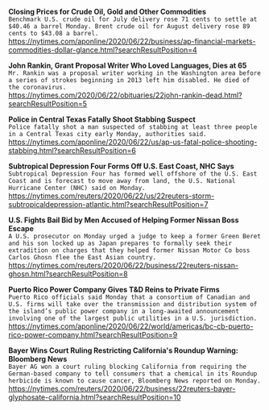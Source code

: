 **Closing Prices for Crude Oil, Gold and Other Commodities**\
`Benchmark U.S. crude oil for July delivery rose 71 cents to settle at $40.46 a barrel Monday. Brent crude oil for August delivery rose 89 cents to $43.08 a barrel.`\
https://nytimes.com/aponline/2020/06/22/business/ap-financial-markets-commodities-dollar-glance.html?searchResultPosition=4

**John Rankin, Grant Proposal Writer Who Loved Languages, Dies at 65**\
`Mr. Rankin was a proposal writer working in the Washington area before a series of strokes beginning in 2013 left him disabled. He died of the coronavirus.`\
https://nytimes.com/2020/06/22/obituaries/22john-rankin-dead.html?searchResultPosition=5

**Police in Central Texas Fatally Shoot Stabbing Suspect**\
`Police fatally shot a man suspected of stabbing at least three people in a Central Texas city early Monday, authorities said. `\
https://nytimes.com/aponline/2020/06/22/us/ap-us-fatal-police-shooting-stabbing.html?searchResultPosition=6

**Subtropical Depression Four Forms Off U.S. East Coast, NHC Says**\
`Subtropical Depression Four has formed well offshore of the U.S. East Coast and is forecast to move away from land, the U.S. National Hurricane Center (NHC) said on Monday.`\
https://nytimes.com/reuters/2020/06/22/us/22reuters-storm-subtropicaldepression-atlantic.html?searchResultPosition=7

**U.S. Fights Bail Bid by Men Accused of Helping Former Nissan Boss Escape**\
`A U.S. prosecutor on Monday urged a judge to keep a former Green Beret and his son locked up as Japan prepares to formally seek their extradition on charges that they helped former Nissan Motor Co boss Carlos Ghosn flee the East Asian country.`\
https://nytimes.com/reuters/2020/06/22/business/22reuters-nissan-ghosn.html?searchResultPosition=8

**Puerto Rico Power Company Gives T&D Reins to Private Firms**\
`Puerto Rico officials said Monday that a consortium of Canadian and U.S. firms will take over the transmission and distribution system of the island’s public power company in a long-awaited announcement involving one of the largest public utilities in a U.S. jurisdiction. `\
https://nytimes.com/aponline/2020/06/22/world/americas/bc-cb-puerto-rico-power-company.html?searchResultPosition=9

**Bayer Wins Court Ruling Restricting California's Roundup Warning: Bloomberg News**\
`Bayer AG won a court ruling blocking California from requiring the German-based company to tell consumers that a chemical in its Roundup herbicide is known to cause cancer, Bloomberg News reported on Monday.`\
https://nytimes.com/reuters/2020/06/22/business/22reuters-bayer-glyphosate-california.html?searchResultPosition=10

